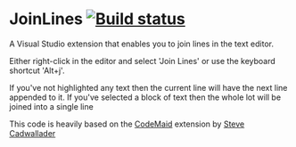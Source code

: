 # JoinLines [![Build status](https://ci.appveyor.com/api/projects/status/i08fuslw010ggweb?svg=true)](https://ci.appveyor.com/project/JamesASinclair/joinlines)

A Visual Studio extension that enables you to join lines in the text editor.

Either right-click in the editor and select 'Join Lines' or use the keyboard shortcut 'Alt+j'.

If you've not highlighted any text then the current line will have the next line appended to it. If you've selected a block of text then the whole lot will be joined into a single line

This code is heavily based on the [CodeMaid](https://github.com/codecadwallader/codemaid) extension by [Steve Cadwallader](https://github.com/codecadwallader)
